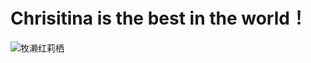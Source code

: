 # Chrisitina is the best in the world！
![牧濑红莉栖](https://github.com/Ldeise/skills-communicate-using-markdown/assets/158995161/4be2ae4e-f40d-46e8-97be-2df7699667e1)
```

